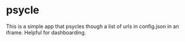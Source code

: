 # psycle

This is a simple app that psycles though a list of urls in config.json in an iframe. Helpful for dashboarding.